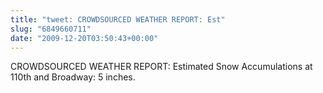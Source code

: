 ```yaml
---
title: "tweet: CROWDSOURCED WEATHER REPORT: Est"
slug: "6849660711"
date: "2009-12-20T03:50:43+00:00"
---
```

CROWDSOURCED WEATHER REPORT: Estimated Snow Accumulations at 110th and Broadway: 5 inches.